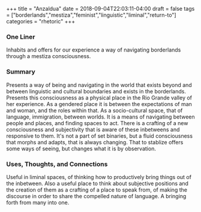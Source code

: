 +++
title = "Anzaldua"
date = 2018-09-04T22:03:11-04:00
draft = false
tags = ["borderlands","mestiza","feminist","linguistic","liminal","return-to"]
categories = "rhetoric"
+++
### One Liner
Inhabits and offers for our experience a way of navigating borderlands through a mestiza consciousness.

### Summary
Presents a way of being and navigating in the world that exists beyond and between linguistic and cultural boundaries and exists in the borderlands. Presents this consciousness as a physical place in the Rio Grande valley of her experience. As a gendered place it is between the expectations of man and woman, and the roles within that. As a socio-cultural space, that of language, immigration, between worlds. It is a means of navigating between people and places, and finding spaces to act. There is a crafting of a new consciousness and subjectivity that is aware of these inbetweens and responsive to them. It's not a part of set binaries, but a fluid consciousness that morphs and adapts, that is always changing. That to stablize offers some ways of seeing, but changes what it is by observation.

### Uses, Thoughts, and Connections
Useful in liminal spaces, of thinking how to productively bring things out of the inbetween. Also a useful place to think about subjective positions and the creation of them as a crafting of a place to speak from, of making the discourse in order to share the compelled nature of language. A bringing forth from many into one. 
